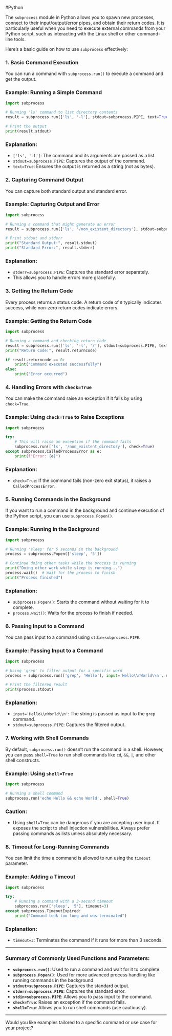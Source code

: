 #Python

The `subprocess` module in Python allows you to spawn new processes, connect to their input/output/error pipes, and obtain their return codes. It is particularly useful when you need to execute external commands from your Python script, such as interacting with the Linux shell or other command-line tools.

Here’s a basic guide on how to use `subprocess` effectively:

### 1. **Basic Command Execution**

You can run a command with `subprocess.run()` to execute a command and get the output.

### Example: Running a Simple Command

```python
import subprocess

# Running 'ls' command to list directory contents
result = subprocess.run(['ls', '-l'], stdout=subprocess.PIPE, text=True)

# Print the output
print(result.stdout)

```

### Explanation:

- `['ls', '-l']`: The command and its arguments are passed as a list.
- `stdout=subprocess.PIPE`: Captures the output of the command.
- `text=True`: Ensures the output is returned as a string (not as bytes).

### 2. **Capturing Command Output**

You can capture both standard output and standard error.

### Example: Capturing Output and Error

```python
import subprocess

# Running a command that might generate an error
result = subprocess.run(['ls', '/non_existent_directory'], stdout=subprocess.PIPE, stderr=subprocess.PIPE, text=True)

# Print stdout and stderr
print("Standard Output:", result.stdout)
print("Standard Error:", result.stderr)

```

### Explanation:

- `stderr=subprocess.PIPE`: Captures the standard error separately.
- This allows you to handle errors more gracefully.

### 3. **Getting the Return Code**

Every process returns a status code. A return code of `0` typically indicates success, while non-zero return codes indicate errors.

### Example: Getting the Return Code

```python
import subprocess

# Running a command and checking return code
result = subprocess.run(['ls', '-l', '/'], stdout=subprocess.PIPE, text=True)
print("Return Code:", result.returncode)

if result.returncode == 0:
    print("Command executed successfully")
else:
    print("Error occurred")

```

### 4. **Handling Errors with `check=True`**

You can make the command raise an exception if it fails by using `check=True`.

### Example: Using `check=True` to Raise Exceptions

```python
import subprocess

try:
    # This will raise an exception if the command fails
    subprocess.run(['ls', '/non_existent_directory'], check=True)
except subprocess.CalledProcessError as e:
    print(f"Error: {e}")

```

### Explanation:

- `check=True`: If the command fails (non-zero exit status), it raises a `CalledProcessError`.

### 5. **Running Commands in the Background**

If you want to run a command in the background and continue execution of the Python script, you can use `subprocess.Popen()`.

### Example: Running in the Background

```python
import subprocess

# Running 'sleep' for 5 seconds in the background
process = subprocess.Popen(['sleep', '5'])

# Continue doing other tasks while the process is running
print("Doing other work while sleep is running...")
process.wait()  # Wait for the process to finish
print("Process finished")

```

### Explanation:

- `subprocess.Popen()`: Starts the command without waiting for it to complete.
- `process.wait()`: Waits for the process to finish if needed.

### 6. **Passing Input to a Command**

You can pass input to a command using `stdin=subprocess.PIPE`.

### Example: Passing Input to a Command

```python
import subprocess

# Using 'grep' to filter output for a specific word
process = subprocess.run(['grep', 'Hello'], input='Hello\\nWorld\\n', stdout=subprocess.PIPE, text=True)

# Print the filtered result
print(process.stdout)

```

### Explanation:

- `input='Hello\\nWorld\\n'`: The string is passed as input to the `grep` command.
- `stdout=subprocess.PIPE`: Captures the filtered output.

### 7. **Working with Shell Commands**

By default, `subprocess.run()` doesn’t run the command in a shell. However, you can pass `shell=True` to run shell commands like `cd`, `&&`, `|`, and other shell constructs.

### Example: Using `shell=True`

```python
import subprocess

# Running a shell command
subprocess.run('echo Hello && echo World', shell=True)

```

### Caution:

- Using `shell=True` can be dangerous if you are accepting user input. It exposes the script to shell injection vulnerabilities. Always prefer passing commands as lists unless absolutely necessary.

### 8. **Timeout for Long-Running Commands**

You can limit the time a command is allowed to run using the `timeout` parameter.

### Example: Adding a Timeout

```python
import subprocess

try:
    # Running a command with a 3-second timeout
    subprocess.run(['sleep', '5'], timeout=3)
except subprocess.TimeoutExpired:
    print("Command took too long and was terminated")

```

### Explanation:

- `timeout=3`: Terminates the command if it runs for more than 3 seconds.

---

### Summary of Commonly Used Functions and Parameters:

- **`subprocess.run()`**: Used to run a command and wait for it to complete.
- **`subprocess.Popen()`**: Used for more advanced process handling like running commands in the background.
- **`stdout=subprocess.PIPE`**: Captures the standard output.
- **`stderr=subprocess.PIPE`**: Captures the standard error.
- **`stdin=subprocess.PIPE`**: Allows you to pass input to the command.
- **`check=True`**: Raises an exception if the command fails.
- **`shell=True`**: Allows you to run shell commands (use cautiously).

---

Would you like examples tailored to a specific command or use case for your project?
